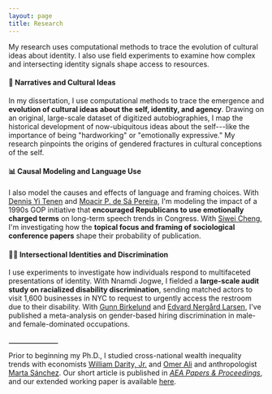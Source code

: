 ```yaml
---
layout: page
title: Research
---
```

My research uses computational methods to trace the evolution of cultural ideas about identity. I also use field experiments to examine how complex and intersecting identity signals shape access to resources.

#### 📖 Narratives and Cultural Ideas
In my dissertation, I use computational methods to trace the emergence and **evolution of cultural ideas about the self, identity, and agency**. Drawing on an original, large-scale dataset of digitized autobiographies, I map the historical development of now-ubiquitous ideas about the self---like the importance of being "hardworking" or "emotionally expressive." My research pinpoints the origins of gendered fractures in cultural conceptions of the self.

#### 📊 Causal Modeling and Language Use
I also model the causes and effects of language and framing choices.  With [Dennis Yi Tenen](https://dennistenen.com/) and [Moacir P. de Sá Pereira](https://moacir.com/), I'm modeling the impact of a 1990s GOP initiative that **encouraged Republicans to use emotionally charged terms** on long-term speech trends in Congress. With [Siwei Cheng](https://siwei-cheng.github.io/), I'm investigating how the **topical focus and framing of sociological conference papers** shape their probability of publication.

#### 🧑‍🦽 Intersectional Identities and Discrimination
I use experiments to investigate how individuals respond to multifaceted presentations of identity. With Nnamdi Jogwe, I fielded a **large-scale audit study on racialized disability discrimination**, sending matched actors to visit 1,600 businesses in NYC to request to urgently access the restroom due to their disability. With [Gunn Birkelund](https://www.sv.uio.no/iss/english/people/aca/gunnb/) and [Edvard Nergård Larsen](https://www.samfunnsforskning.no/english/people/res/edvardnl/), I've published a meta-analysis on gender-based hiring discrimination in male- and female-dominated occupations.

<hr style="width: 1in; margin-top: 2em; margin-bottom: 0.5em; border: 1px solid #ccc;">

Prior to beginning my Ph.D., I studied cross-national wealth inequality trends with economists [William Darity, Jr.](https://sanford.duke.edu/profile/william-darity/) and [Omer Ali](https://www.econ.pitt.edu/people/omer-ali) and anthropologist [Marta Sánchez](https://people.uncw.edu/sanchezm/). Our short article is published in [_AEA Papers & Proceedings_](https://www.aeaweb.org/articles?id=10.1257/pandp.20211114), and our extended working paper is available [here](https://drive.google.com/file/d/1WiS8UY9gyljMAsCYgRwJMZGVYdeyaoz2/view).
